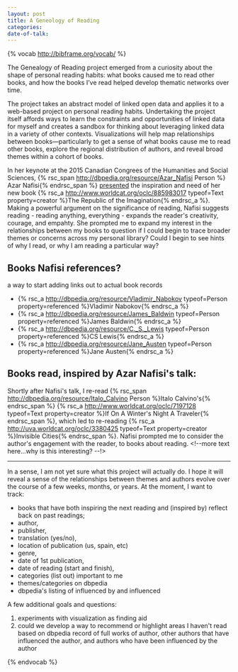 ```yaml
---
layout: post
title: A Geneology of Reading
categories:
date-of-talk:
---
```


{% vocab http://bibframe.org/vocab/ %}

The Genealogy of Reading project emerged from a curiosity about the
shape of personal reading habits: what books caused me to read other
books, and how the books I’ve read helped develop thematic networks
over time.

The project takes an abstract model of linked open data and applies it
to a web-based project on personal reading habits. Undertaking the
project itself affords ways to learn the constraints and opportunities
of linked data for myself and creates a sandbox for thinking about
leveraging linked data in a variety of other contexts. Visualizations
will help map relationships between books—particularly to get a sense
of what books cause me to read other books, explore the regional
distribution of authors, and reveal broad themes within a cohort of
books.

In her keynote at the 2015 Canadian Congrees of the Humanities and
Social Sciences,
{% rsc_span http://dbpedia.org/resource/Azar_Nafisi Person %}
Azar Nafisi{% endrsc_span %}
[presented](http://congress2015.ca/program/events/nafisi) the
inspiration and need of her new book
{% rsc_a http://www.worldcat.org/oclc/885983017 typeof=Text property=creator %}The
Republic of the Imagination{% endrsc_a %}. Making a
powerful argument on the significance of reading, Nafisi suggests
reading - reading anything, everything - expands the reader's
creativity, courage, and empahty. She prompted me to expand my
interest in the relationships between my books to question if I could
begin to trace broader themes or concerns across my personal library?
Could I begin to see hints of why I read, or why I am reading a
particular way?


## Books Nafisi references?

a way to start adding links out to actual book records

* {% rsc_a http://dbpedia.org/resource/Vladimir_Nabokov typeof=Person property=referenced %}Vladimir Nabokov{% endrsc_a %}
* {% rsc_a http://dbpedia.org/resource/James_Baldwin typeof=Person
   property=referenced %}James Baldwin{% endrsc_a %}
* {% rsc_a http://dbpedia.org/resource/C._S._Lewis typeof=Person property=referenced %}CS Lewis{% endrsc_a %}
* {% rsc_a http://dbpedia.org/resource/Jane_Austen typeof=Person property=referenced %}Jane Austen{% endrsc_a %}

## Books read, inspired by Azar Nafisi's talk:

Shortly after Nafisi's talk, I re-read
{% rsc_span http://dbpedia.org/resource/Italo_Calvino Person %}Italo
Calvino's{% endrsc_span %}
{% rsc_a http://www.worldcat.org/oclc/7197128 typeof=Text
property=creator %}If On A Winter's Night A Traveler{% endrsc_span %},
which led to re-reading
{% rsc_a http://uva.worldcat.org/oclc/3380425 typeof=Text property=creator %}Invisible Cities{% endrsc_span %}.
Nafisi prompted me to consider the author's engagement with the
reader, to books about reading. <!--more text here...why is this
interesting? --!>

---

In a sense, I am not yet sure what this project will actually do. I
hope it will reveal a sense of the relationships between themes and
authors evolve over the course of a few weeks, months, or years. At
the moment, I want to track:

* books that have both inspiring the next reading and (inspired by)
reflect back on past readings;
* author,
* publisher,
* translation (yes/no),
* location of publication (us, spain, etc)
* genre,
* date of 1st publication,
* date of reading (start and finish),
* categories (list out) important to me
* themes/categories on dbpedia
* dbpedia's listing of influenced by and influenced

A few additional goals and questions:

1. experiments with visualization as finding aid
2. could we develop a way to recommend or highlight areas I haven't
   read based on dbpedia record of full works of author, other authors
   that have influenced the author, and authors who have been
   influenced by the author

{% endvocab %}
